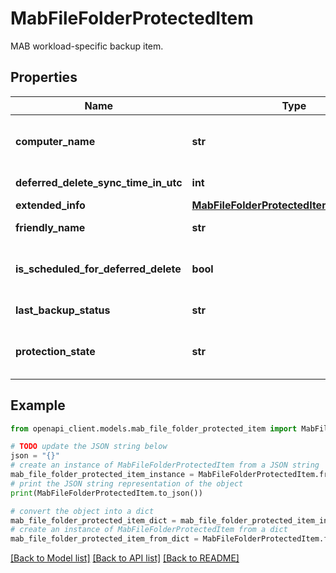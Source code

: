 # MabFileFolderProtectedItem

MAB workload-specific backup item.

## Properties

Name | Type | Description | Notes
------------ | ------------- | ------------- | -------------
**computer_name** | **str** | Name of the computer associated with this backup item. | [optional] 
**deferred_delete_sync_time_in_utc** | **int** | Sync time for deferred deletion. | [optional] 
**extended_info** | [**MabFileFolderProtectedItemExtendedInfo**](MabFileFolderProtectedItemExtendedInfo.md) |  | [optional] 
**friendly_name** | **str** | Friendly name of this backup item. | [optional] 
**is_scheduled_for_deferred_delete** | **bool** | Specifies if the item is scheduled for deferred deletion. | [optional] 
**last_backup_status** | **str** | Status of last backup operation. | [optional] 
**protection_state** | **str** | Protected, ProtectionStopped, IRPending or ProtectionError | [optional] 

## Example

```python
from openapi_client.models.mab_file_folder_protected_item import MabFileFolderProtectedItem

# TODO update the JSON string below
json = "{}"
# create an instance of MabFileFolderProtectedItem from a JSON string
mab_file_folder_protected_item_instance = MabFileFolderProtectedItem.from_json(json)
# print the JSON string representation of the object
print(MabFileFolderProtectedItem.to_json())

# convert the object into a dict
mab_file_folder_protected_item_dict = mab_file_folder_protected_item_instance.to_dict()
# create an instance of MabFileFolderProtectedItem from a dict
mab_file_folder_protected_item_from_dict = MabFileFolderProtectedItem.from_dict(mab_file_folder_protected_item_dict)
```
[[Back to Model list]](../README.md#documentation-for-models) [[Back to API list]](../README.md#documentation-for-api-endpoints) [[Back to README]](../README.md)


